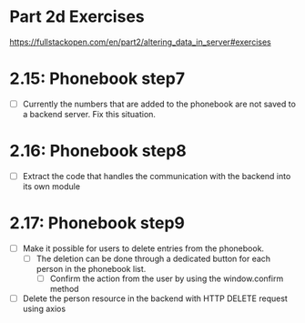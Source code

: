 # Part 2d Exercises
https://fullstackopen.com/en/part2/altering_data_in_server#exercises

# 2.15: Phonebook step7
- [ ] Currently the numbers that are added to the phonebook are not saved to a backend server. Fix this situation.

# 2.16: Phonebook step8
- [ ] Extract the code that handles the communication with the backend into its own module

# 2.17: Phonebook step9
- [ ] Make it possible for users to delete entries from the phonebook. 
    - [ ] The deletion can be done through a dedicated button for each person in the phonebook list. 
        - [ ] Confirm the action from the user by using the window.confirm method
- [ ] Delete the person resource in the backend with HTTP DELETE request using axios